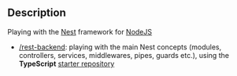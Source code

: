 
## Description

Playing with the [Nest](https://github.com/nestjs/nest) framework for [NodeJS](https://nodejs.org)

* [/rest-backend](rest-backend/README.md): playing with the main Nest concepts (modules, controllers, services, middlewares, pipes, guards etc.), using the **TypeScript** [starter repository](https://github.com/nestjs/typescript-starter.git)
